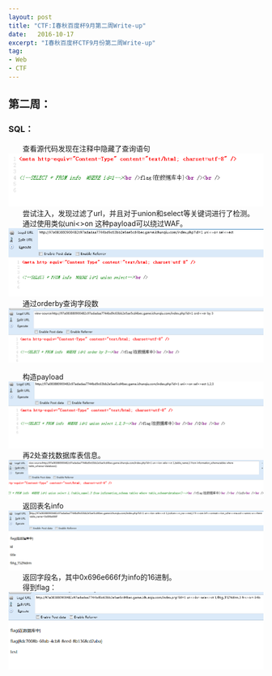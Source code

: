 ```yaml
---
layout: post
title: "CTF:I春秋百度杯9月第二周Write-up"
date:   2016-10-17
excerpt: "I春秋百度杯CTF9月份第二周Write-up"
tag:
- Web
- CTF
---
```

<h2 id="-">第二周：</h2>
<h3 id="sql-">SQL：</h3>
<p>　　查看源代码发现在注释中隐藏了查询语句<br><img src="/images/postimage/2016-10-17-baiductf_902/1.png" alt=""><br>　　尝试注入，发现过滤了url，并且对于union和select等关键词进行了检测。<br>　　通过使用类似uni&lt;&gt;on 这种payload可以绕过WAF。<br><img src="/images/postimage/2016-10-17-baiductf_902/2.png" alt=""><br>　　通过orderby查询字段数<br><img src="/images/postimage/2016-10-17-baiductf_902/3.png" alt=""></p>
<p>　　构造payload<br><img src="/images/postimage/2016-10-17-baiductf_902/4.png" alt=""><br>　　再2处查找数据库表信息。<br><img src="/images/postimage/2016-10-17-baiductf_902/5.png" alt=""><br>　　返回表名info<br><img src="/images/postimage/2016-10-17-baiductf_902/6.png" alt=""><br>　　返回字段名，其中0x696e666f为info的16进制。<br>　　得到flag：<br><img src="/images/postimage/2016-10-17-baiductf_902/7.png" alt=""></p>
